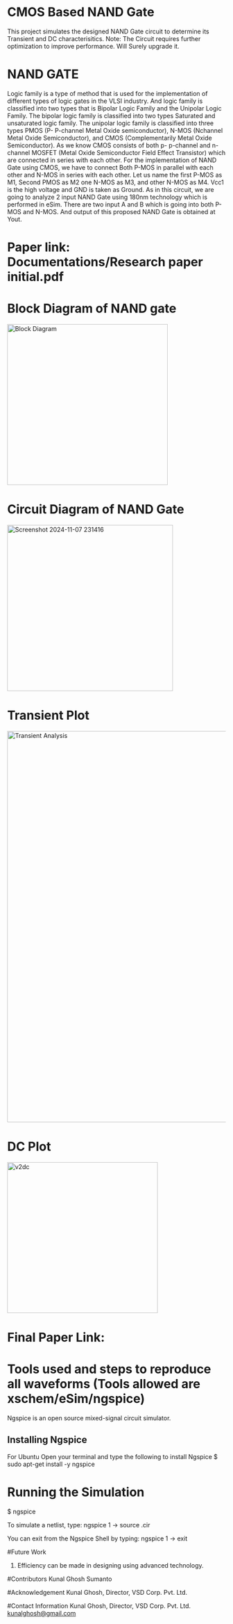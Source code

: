# CMOS Based NAND Gate
This project simulates the designed NAND Gate circuit to determine its Transient and DC characterisitics.
Note: The Circuit requires further optimization to improve performance. Will Surely upgrade it.

# NAND GATE 
Logic family is a type of method that is used for the implementation of different types of logic gates in the VLSI industry. And logic family is classified into two types that is Bipolar Logic Family and the Unipolar Logic Family. The bipolar logic family is classified into two types Saturated and unsaturated logic family. The unipolar logic family is classified into three types PMOS (P- P-channel Metal Oxide semiconductor), N-MOS (Nchannel Metal Oxide Semiconductor), and CMOS 
(Complementarily Metal Oxide Semiconductor). As we know CMOS consists of both p- p-channel and n-channel MOSFET (Metal Oxide Semiconductor Field Effect Transistor) which are connected in series with each other. For the implementation of NAND Gate using CMOS, we have to connect Both P-MOS in parallel with each other and N-MOS in series with each other. Let us name the first P-MOS as M1, Second PMOS as M2 one N-MOS as M3, and other N-MOS as M4. Vcc1 is the high voltage and GND is taken as Ground. As in this circuit, we are going to analyze 2 input NAND Gate using 180nm technology which is performed in eSim. There are two input A and B which is going into both P-MOS and N-MOS. And output of this proposed NAND Gate is obtained at Yout.

# Paper link: Documentations/Research paper initial.pdf

# Block Diagram of NAND gate
<img width="370" alt="Block Diagram" src="https://github.com/user-attachments/assets/7d12a378-a421-49a9-9d3b-fa4a41beb183">


# Circuit Diagram of NAND Gate
<img width="382" alt="Screenshot 2024-11-07 231416" src="https://github.com/user-attachments/assets/eb93eeae-2992-4725-a0cc-f190050bfecf">

# Transient Plot
<img width="900" alt="Transient Analysis" src="https://github.com/user-attachments/assets/78b57246-25d1-41c5-935d-e35d237c8f04">


# DC Plot
<img width="347" alt="v2dc" src="https://github.com/user-attachments/assets/8994980a-c439-499a-a192-5f41132b34dc">

# Final Paper Link: 

# Tools used and steps to reproduce all waveforms (Tools allowed are xschem/eSim/ngspice)
Ngspice is an open source mixed-signal circuit simulator.

## Installing Ngspice
For Ubuntu
Open your terminal and type the following to install Ngspice
$ sudo apt-get install -y ngspice

# Running the Simulation
$ ngspice

To simulate a netlist, type:
ngspice 1 ->  source <filename>.cir

You can exit from the Ngspice Shell by typing:
ngspice 1 ->  exit

#Future Work
1. Efficiency can be made in designing using advanced technology.

#Contributors
 Kunal Ghosh
 Sumanto

#Acknowledgement
 Kunal Ghosh, Director, VSD Corp. Pvt. Ltd.

#Contact Information
Kunal Ghosh, Director, VSD Corp. Pvt. Ltd. kunalghosh@gmail.com

   
   














